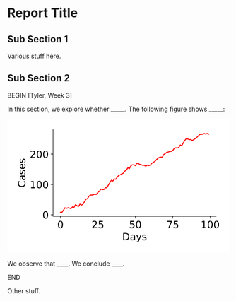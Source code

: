 # Report Title

## Sub Section 1

Various stuff here.

## Sub Section 2

BEGIN [Tyler, Week 3]

In this section, we explore whether _____.  The following figure shows _____:

<img src="cases.svg">

We observe that ____.  We conclude ____.

END

Other stuff.
